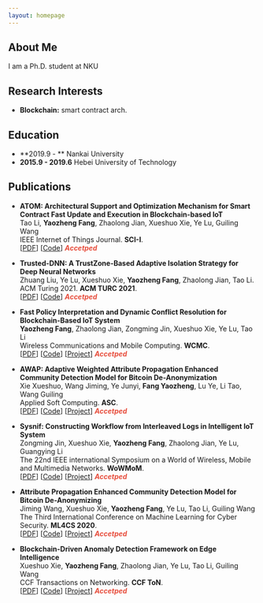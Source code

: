 ```yaml
---
layout: homepage
---
```


## About Me

I am a Ph.D. student at NKU

## Research Interests

- **Blockchain:** smart contract arch.

## Education

- **2019.9 - ** Nankai University
- **2015.9 - 2019.6** Hebei University of Technology

## Publications

- **ATOM: Architectural Support and Optimization Mechanism for Smart Contract Fast Update and Execution in Blockchain-based IoT**
  <br>
  Tao Li, **Yaozheng Fang**, Zhaolong Jian, Xueshuo Xie, Ye Lu, Guiling Wang
  <br>
  IEEE Internet of Things Journal. **SCI-I**.
  <br>
  [[PDF](https://arxiv.org/pdf/2002.10211.pdf)] [[Code](https://github.com/yaoyao-liu/mnemonics)] <strong><i style="color:#e74d3c">Accetped</i></strong>

- **Trusted-DNN: A TrustZone-Based Adaptive Isolation Strategy for Deep Neural Networks**
  <br>
  Zhuang Liu, Ye Lu, Xueshuo Xie, **Yaozheng Fang**, Zhaolong Jian, Tao Li.
  <br>
  ACM Turing 2021. **ACM TURC 2021**.
  <br>
  [[PDF](http://papers.nips.cc/paper/9216-learning-to-self-train-for-semi-supervised-few-shot-classification.pdf)] [[Code](https://github.com/xinzheli1217/learning-to-self-train)] <strong><i style="color:#e74d3c">Accetped</i></strong>

- **Fast Policy Interpretation and Dynamic Conflict Resolution for Blockchain-Based IoT System**
  <br>
  **Yaozheng Fang**, Zhaolong Jian, Zongming Jin, Xueshuo Xie, Ye Lu, Tao Li
  <br>
  Wireless Communications and Mobile Computing. **WCMC**.
  <br>
  [[PDF](http://openaccess.thecvf.com/content_CVPR_2019/papers/Sun_Meta-Transfer_Learning_for_Few-Shot_Learning_CVPR_2019_paper.pdf)] [[Code](https://github.com/yaoyao-liu/meta-transfer-learning)] [[Project](https://mtl.yyliu.net/)] <strong><i style="color:#e74d3c">Accetped</i></strong>
  
- **AWAP: Adaptive Weighted Attribute Propagation Enhanced Community Detection Model for Bitcoin De-Anonymization**
  <br>
  Xie Xueshuo, Wang Jiming, Ye Junyi, **Fang Yaozheng**, Lu Ye, Li Tao, Wang Guiling
  <br>
 Applied Soft Computing. **ASC**.
  <br>
  [[PDF](http://openaccess.thecvf.com/content_CVPR_2019/papers/Sun_Meta-Transfer_Learning_for_Few-Shot_Learning_CVPR_2019_paper.pdf)] [[Code](https://github.com/yaoyao-liu/meta-transfer-learning)] [[Project](https://mtl.yyliu.net/)] <strong><i style="color:#e74d3c">Accetped</i></strong>

- **Sysnif: Constructing Workflow from Interleaved Logs in Intelligent IoT System**
  <br>
  Zongming Jin, Xueshuo Xie, **Yaozheng Fang**, Zhaolong Jian, Ye Lu, Guangying Li
  <br>
  The 22nd IEEE international Symposium on a World of Wireless, Mobile and Multimedia Networks. **WoWMoM**.
  <br>
  [[PDF](http://openaccess.thecvf.com/content_CVPR_2019/papers/Sun_Meta-Transfer_Learning_for_Few-Shot_Learning_CVPR_2019_paper.pdf)] [[Code](https://github.com/yaoyao-liu/meta-transfer-learning)] [[Project](https://mtl.yyliu.net/)] <strong><i style="color:#e74d3c">Accetped</i></strong>
  
- **Attribute Propagation Enhanced Community Detection Model for Bitcoin De-Anonymizing**
  <br>
  Jiming Wang, Xueshuo Xie, **Yaozheng Fang**, Ye Lu, Tao Li, Guiling Wang
  <br>
  The Third International Conference on Machine Learning for Cyber Security. **ML4CS 2020**.
  <br>
  [[PDF](http://openaccess.thecvf.com/content_CVPR_2019/papers/Sun_Meta-Transfer_Learning_for_Few-Shot_Learning_CVPR_2019_paper.pdf)] [[Code](https://github.com/yaoyao-liu/meta-transfer-learning)] [[Project](https://mtl.yyliu.net/)] <strong><i style="color:#e74d3c">Accetped</i></strong>
  
- **Blockchain-Driven Anomaly Detection Framework on Edge Intelligence**
  <br>
  Xueshuo Xie, **Yaozheng Fang**, Zhaolong Jian, Ye Lu, Tao Li, Guiling Wang
  <br>
  CCF Transactions on Networking. **CCF ToN**.
  <br>
  [[PDF](http://openaccess.thecvf.com/content_CVPR_2019/papers/Sun_Meta-Transfer_Learning_for_Few-Shot_Learning_CVPR_2019_paper.pdf)] [[Code](https://github.com/yaoyao-liu/meta-transfer-learning)] [[Project](https://mtl.yyliu.net/)] <strong><i style="color:#e74d3c">Accetped</i></strong>

